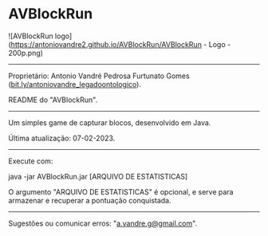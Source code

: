 # AVBlockRun
![AVBlockRun logo](https://antoniovandre2.github.io/AVBlockRun/AVBlockRun - Logo - 200p.png)
____________________

Proprietário: Antonio Vandré Pedrosa Furtunato Gomes ([bit.ly/antoniovandre_legadoontologico](https://bit.ly/antoniovandre_legadoontologico)).

README do "AVBlockRun".
____________________

Um simples game de capturar blocos, desenvolvido em Java.

Última atualização: 07-02-2023.
_____

Execute com:

java -jar AVBlockRun.jar [ARQUIVO DE ESTATISTICAS]

O argumento "ARQUIVO DE ESTATISTICAS" é opcional, e serve para armazenar e recuperar a pontuação conquistada.
____________________

Sugestões ou comunicar erros: "a.vandre.g@gmail.com".
